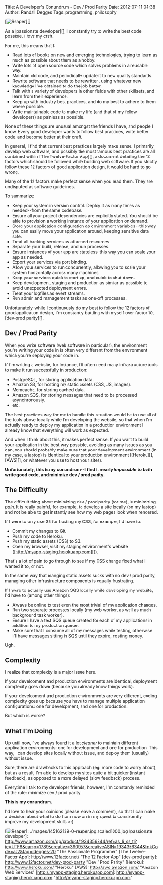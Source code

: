 Title: A Developer's Conundrum - Dev / Prod Parity
Date: 2012-07-11 04:38
Author: Randall Degges
Tags: programming, philosophy


[![Reaper][]][]

As a [passionate developer][], I constantly try to write the best code possible.
I *love* my craft.

For me, this means that I:

-   Read lots of books on new and emerging technologies, trying to learn as much
    as possible about them as a hobby.
-   Write lots of open source code which solves problems in a reusable way.
-   Maintain old code, and periodically update it to new quality standards.
-   Rewrite software that needs to be rewritten, using whatever new knowledge
    I've obtained to do the job better.
-   Talk with a variety of developers in other fields with other skillsets, and
    learn from their experience.
-   Keep up with industry best practices, and do my best to adhere to them where
    possible.
-   Write maintainable code to make my life (and that of my fellow developers)
    as painless as possible.

None of these things are unusual amongst the friends I have, and people I know.
Every good developer wants to follow best practices, write better code, and
become better at their craft.

In general, I find that current best practices largely make sense. I primarily
develop web software, and possibly the most famous best practices are all
contained within [The Twelve-Factor App][], a document detailing the 12 factors
which should be followed while building web software. If you strictly follow
these 12 factors of good application design, it would be hard to go wrong.

Many of the 12 factors make perfect sense when you read them. They are
undisputed as software guidelines.

To summarize:

-   Keep your system in version control. Deploy it as many times as needed--from
    the same codebase.
-   Ensure all your project dependencies are explicitly stated. You should be
    able to provision a working instance of your application on demand.
-   Store your application configuration as environment variables--this way you
    can easily move your application around, keeping sensitive data safe.
-   Treat all backing services as attached resources.
-   Separate your build, release, and run processes.
-   Ensure instances of your app are stateless, this way you can scale your app
    as needed.
-   Export your services via port binding.
-   Allow your services to run concurrently, allowing you to scale your system
    horizontally across many machines.
-   Keep your services quick to start up, and quick to shut down.
-   Keep development, staging and production as similar as possible to avoid
    unexpected deployment errors.
-   Treat your logfiles as event streams.
-   Run admin and management tasks as one-off processes.

Unfortunately, while I continuously do my best to follow the 12 factors of good
application design, I'm constantly battling with myself over factor 10,
[dev-prod parity][].


## Dev / Prod Parity

When you write software (web software in particular), the environment you're
writing your code in is often very different from the environment which you're
deploying your code in.

If I'm writing a website, for instance, I'll often need many infrastructure
tools to make it run successfully in production:

-   PostgreSQL, for storing application data.
-   Amazon S3, for hosting my static assets (CSS, JS, images).
-   Memcache, for storing cached data.
-   Amazon SQS, for storing messages that need to be processed asynchronously.
-   etc.

The best practices way for me to handle this situation would be to use all of
the tools above locally while I'm developing the website, so that when I'm
actually ready to deploy my application in a production environment I already
know that everything will work as expected.

And when I think about this, it makes perfect sense. If you want to build your
application in the best way possible, avoiding as many issues as you can, you
should probably make sure that your development environment (in my case, a
laptop) is identical to your production environment ([Heroku][], [AWS][], or
whatever you use to host your sites).

**Unfortunately, this is my conundrum--I find it nearly *impossible* to both
write good code, and minimize dev / prod parity.**


## The Difficulty

The difficult thing about minimizing dev / prod parity (for me), is minimizing
*pain*. It is really painful, for example, to develop a site locally (on my
laptop) and not be able to get instantly see how my web pages look when
rendered.

If I were to only use S3 for hosting my CSS, for example, I'd have to:

-   Commit my changes to Git.
-   Push my code to Heroku.
-   Push my static assets (CSS) to S3.
-   Open my browser, visit my staging environment's website
    ([http://myapp-staging.herokuapp.com][]).

That's a lot of pain to go through to see if my CSS change fixed what I wanted
it to, or not.

In the same way that manging static assets sucks with no dev / prod parity,
managing other infrastructure components is equally frustrating.

If I were to actually use Amazon SQS locally while developing my website, I'd
have to (among other things):

-   Always be online to test even the most trivial of my application changes.
-   Run two separate processes locally (my web worker, as well as much
    background task worker).
-   Ensure I have a test SQS queue created for each of my applications in
    addition to my production queue.
-   Make sure that I consume all of my messages while testing, otherwise I'll
    have messages sitting in SQS until they expire, costing money.

Ugh.


## Complexity

I realize that complexity is a major issue here.

If your development and production environments are identical, deployment
complexity goes down (because you already know things work).

If your development and production environments are very different, coding
complexity goes up because you have to manage multiple application
configurations: one for development, and one for production.

But which is worse?


## What I'm Doing

Up until now, I've always found it a lot *cleaner* to maintain different
application environments: one for development and one for production. This way,
I can develop sites locally without issue, and deploy them (usually) without
issue.

Sure, there are drawbacks to this approach (eg: more code to worry about), but
as a result, I'm able to develop my sites quite a bit quicker (instant
feedback), as opposed to a more delayed (slow feedback) process.

Everytime I talk to my developer friends, however, I'm constantly reminded of
the rule: minimize dev / prod parity!

**This is my conundrum.**

I'd love to hear your opinions (please leave a comment), so that I can make a
decision about what to do from now on in my quest to consistently improve my
development skills >:)


  [Reaper]: http://getfile0.posterous.com/getfile/files.posterous.com/temp-2012-07-10/jyjvIJIjmyCvAIJJifzaaClJEtwlaqwwinEiAbnAgaEtiCCHtGwAiwmBkAyi/reaper.jpg.scaled696.jpg
  [![Reaper][]]: ./images/145162139-0-reaper.jpg.scaled1000.jpg
  [passionate developer]: http://www.amazon.com/gp/product/1934356344/ref=as_li_ss_tl?ie=UTF8&camp=1789&creative=390957&creativeASIN=1934356344&linkCode=as2&tag=rdegges-20 "The Passionate Programmer"
  [The Twelve-Factor App]: http://www.12factor.net/ "The 12 Factor App"
  [dev-prod parity]: http://www.12factor.net/dev-prod-parity "Dev / Prod Parity"
  [Heroku]: http://www.heroku.com/ "Heroku"
  [AWS]: http://aws.amazon.com/ "Amazon Web Services"
  [http://myapp-staging.herokuapp.com]: http://myapp-staging.herokuapp.com "http://myapp-staging.herokuapp.com"
